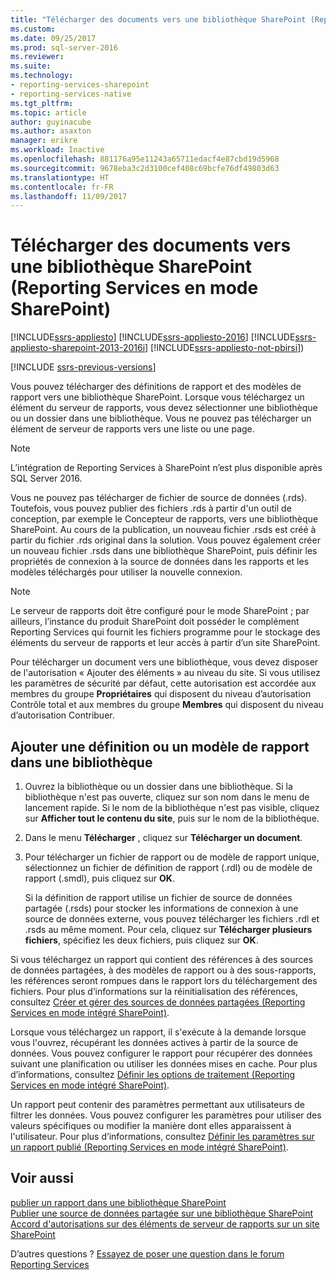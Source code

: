 ```yaml
---
title: "Télécharger des documents vers une bibliothèque SharePoint (Reporting Services en mode SharePoint) | Microsoft Docs"
ms.custom: 
ms.date: 09/25/2017
ms.prod: sql-server-2016
ms.reviewer: 
ms.suite: 
ms.technology:
- reporting-services-sharepoint
- reporting-services-native
ms.tgt_pltfrm: 
ms.topic: article
author: guyinacube
ms.author: asaxton
manager: erikre
ms.workload: Inactive
ms.openlocfilehash: 881176a95e11243a65711edacf4e87cbd19d5968
ms.sourcegitcommit: 9678eba3c2d3100cef408c69bcfe76df49803d63
ms.translationtype: HT
ms.contentlocale: fr-FR
ms.lasthandoff: 11/09/2017
---
```

# <a name="upload-documents-to-a-sharepoint-library-reporting-services-in-sharepoint-mode"></a>Télécharger des documents vers une bibliothèque SharePoint (Reporting Services en mode SharePoint)

[!INCLUDE[ssrs-appliesto](../../includes/ssrs-appliesto.md)] [!INCLUDE[ssrs-appliesto-2016](../../includes/ssrs-appliesto-2016.md)] [!INCLUDE[ssrs-appliesto-sharepoint-2013-2016i](../../includes/ssrs-appliesto-sharepoint-2013-2016.md)] [!INCLUDE[ssrs-appliesto-not-pbirsi](../../includes/ssrs-appliesto-not-pbirs.md)])

[!INCLUDE [ssrs-previous-versions](../../includes/ssrs-previous-versions.md)]

Vous pouvez télécharger des définitions de rapport et des modèles de rapport vers une bibliothèque SharePoint. Lorsque vous téléchargez un élément du serveur de rapports, vous devez sélectionner une bibliothèque ou un dossier dans une bibliothèque. Vous ne pouvez pas télécharger un élément de serveur de rapports vers une liste ou une page.  

> [!NOTE]
> L’intégration de Reporting Services à SharePoint n’est plus disponible après SQL Server 2016.

 Vous ne pouvez pas télécharger de fichier de source de données (.rds). Toutefois, vous pouvez publier des fichiers .rds à partir d'un outil de conception, par exemple le Concepteur de rapports, vers une bibliothèque SharePoint. Au cours de la publication, un nouveau fichier .rsds est créé à partir du fichier .rds original dans la solution. Vous pouvez également créer un nouveau fichier .rsds dans une bibliothèque SharePoint, puis définir les propriétés de connexion à la source de données dans les rapports et les modèles téléchargés pour utiliser la nouvelle connexion.  
  
> [!NOTE]  
>  Le serveur de rapports doit être configuré pour le mode SharePoint ; par ailleurs, l’instance du produit SharePoint doit posséder le complément Reporting Services qui fournit les fichiers programme pour le stockage des éléments du serveur de rapports et leur accès à partir d’un site SharePoint.  
  
 Pour télécharger un document vers une bibliothèque, vous devez disposer de l'autorisation « Ajouter des éléments » au niveau du site. Si vous utilisez les paramètres de sécurité par défaut, cette autorisation est accordée aux membres du groupe **Propriétaires** qui disposent du niveau d’autorisation Contrôle total et aux membres du groupe **Membres** qui disposent du niveau d’autorisation Contribuer.  
  
## <a name="add-a-report-definition-or-report-model-to-a-library"></a>Ajouter une définition ou un modèle de rapport dans une bibliothèque
  
1.  Ouvrez la bibliothèque ou un dossier dans une bibliothèque. Si la bibliothèque n'est pas ouverte, cliquez sur son nom dans le menu de lancement rapide. Si le nom de la bibliothèque n'est pas visible, cliquez sur **Afficher tout le contenu du site**, puis sur le nom de la bibliothèque.  
  
2.  Dans le menu **Télécharger** , cliquez sur **Télécharger un document**.  
  
3.  Pour télécharger un fichier de rapport ou de modèle de rapport unique, sélectionnez un fichier de définition de rapport (.rdl) ou de modèle de rapport (.smdl), puis cliquez sur **OK**.  
  
     Si la définition de rapport utilise un fichier de source de données partagée (.rsds) pour stocker les informations de connexion à une source de données externe, vous pouvez télécharger les fichiers .rdl et .rsds au même moment. Pour cela, cliquez sur **Télécharger plusieurs fichiers**, spécifiez les deux fichiers, puis cliquez sur **OK**.  
  
 Si vous téléchargez un rapport qui contient des références à des sources de données partagées, à des modèles de rapport ou à des sous-rapports, les références seront rompues dans le rapport lors du téléchargement des fichiers. Pour plus d’informations sur la réinitialisation des références, consultez [Créer et gérer des sources de données partagées &#40;Reporting Services en mode intégré SharePoint&#41;](http://msdn.microsoft.com/library/2d3428e4-a810-4e66-a287-ff18e57fad76).  
  
 Lorsque vous téléchargez un rapport, il s'exécute à la demande lorsque vous l'ouvrez, récupérant les données actives à partir de la source de données. Vous pouvez configurer le rapport pour récupérer des données suivant une planification ou utiliser les données mises en cache. Pour plus d’informations, consultez [Définir les options de traitement &#40;Reporting Services en mode intégré SharePoint&#41;](../../reporting-services/report-server-sharepoint/set-processing-options-reporting-services-in-sharepoint-integrated-mode.md).  
  
 Un rapport peut contenir des paramètres permettant aux utilisateurs de filtrer les données. Vous pouvez configurer les paramètres pour utiliser des valeurs spécifiques ou modifier la manière dont elles apparaissent à l'utilisateur. Pour plus d’informations, consultez [Définir les paramètres sur un rapport publié &#40;Reporting Services en mode intégré SharePoint&#41;](../../reporting-services/report-design/set-parameters-on-a-published-report-sharepoint-integrated-mode.md).  
  
## <a name="see-also"></a>Voir aussi

 [publier un rapport dans une bibliothèque SharePoint](../../reporting-services/reports/publish-a-report-to-a-sharepoint-library.md)   
 [Publier une source de données partagée sur une bibliothèque SharePoint](../../reporting-services/reports/publish-a-shared-data-source-to-a-sharepoint-library.md)   
 [Accord d'autorisations sur des éléments de serveur de rapports sur un site SharePoint](../../reporting-services/security/granting-permissions-on-report-server-items-on-a-sharepoint-site.md)  

D’autres questions ? [Essayez de poser une question dans le forum Reporting Services](http://go.microsoft.com/fwlink/?LinkId=620231)
